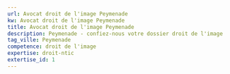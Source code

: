 ```yaml
---
url: Avocat droit de l'image Peymenade
kw: Avocat droit de l'image Peymenade
title: Avocat droit de l'image Peymenade
description: Peymenade - confiez-nous votre dossier droit de l'image
tag_ville: Peymenade
competence: droit de l'image
expertise: droit-ntic
extertise_id: 1
---
```


